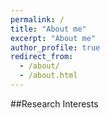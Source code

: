 ```yaml
---
permalink: /
title: "About me"
excerpt: "About me"
author_profile: true
redirect_from: 
  - /about/
  - /about.html
---
```


##Research Interests
